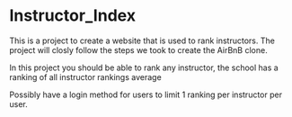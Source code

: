 # Instructor_Index

This is a project to create a website that is used to rank instructors.
The project will closly follow the steps we took to create the AirBnB clone.

In this project you should be able to rank any instructor, the school has a ranking of all instructor rankings average


Possibly have a login method for users to limit 1 ranking per instructor per user.
